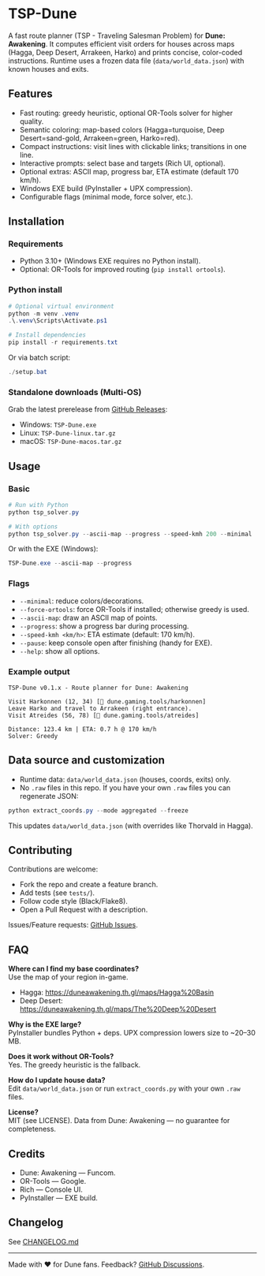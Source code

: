 # TSP-Dune

A fast route planner (TSP - Traveling Salesman Problem) for **Dune: Awakening**. It computes efficient visit orders for houses across maps (Hagga, Deep Desert, Arrakeen, Harko) and prints concise, color-coded instructions. Runtime uses a frozen data file (`data/world_data.json`) with known houses and exits.

## Features

- Fast routing: greedy heuristic, optional OR-Tools solver for higher quality.
- Semantic coloring: map-based colors (Hagga=turquoise, Deep Desert=sand-gold, Arrakeen=green, Harko=red).
- Compact instructions: visit lines with clickable links; transitions in one line.
- Interactive prompts: select base and targets (Rich UI, optional).
- Optional extras: ASCII map, progress bar, ETA estimate (default 170 km/h).
- Windows EXE build (PyInstaller + UPX compression).
- Configurable flags (minimal mode, force solver, etc.).

## Installation

### Requirements
- Python 3.10+ (Windows EXE requires no Python install).
- Optional: OR-Tools for improved routing (`pip install ortools`).

### Python install
```powershell
# Optional virtual environment
python -m venv .venv
.\.venv\Scripts\Activate.ps1

# Install dependencies
pip install -r requirements.txt
```

Or via batch script:
```powershell
./setup.bat
```

### Standalone downloads (Multi-OS)
Grab the latest prerelease from [GitHub Releases](https://github.com/ComictypX/TSP-Dune/releases):
- Windows: `TSP-Dune.exe`
- Linux: `TSP-Dune-linux.tar.gz`
- macOS: `TSP-Dune-macos.tar.gz`

## Usage

### Basic
```powershell
# Run with Python
python tsp_solver.py

# With options
python tsp_solver.py --ascii-map --progress --speed-kmh 200 --minimal
```

Or with the EXE (Windows):
```powershell
TSP-Dune.exe --ascii-map --progress
```

### Flags
- `--minimal`: reduce colors/decorations.
- `--force-ortools`: force OR-Tools if installed; otherwise greedy is used.
- `--ascii-map`: draw an ASCII map of points.
- `--progress`: show a progress bar during processing.
- `--speed-kmh <km/h>`: ETA estimate (default: 170 km/h).
- `--pause`: keep console open after finishing (handy for EXE).
- `--help`: show all options.

### Example output
```
TSP-Dune v0.1.x - Route planner for Dune: Awakening

Visit Harkonnen (12, 34) [🔗 dune.gaming.tools/harkonnen]
Leave Harko and travel to Arrakeen (right entrance).
Visit Atreides (56, 78) [🔗 dune.gaming.tools/atreides]

Distance: 123.4 km | ETA: 0.7 h @ 170 km/h
Solver: Greedy
```

## Data source and customization

- Runtime data: `data/world_data.json` (houses, coords, exits) only.
- No `.raw` files in this repo. If you have your own `.raw` files you can regenerate JSON:

```powershell
python extract_coords.py --mode aggregated --freeze
```

This updates `data/world_data.json` (with overrides like Thorvald in Hagga).

## Contributing

Contributions are welcome:
- Fork the repo and create a feature branch.
- Add tests (see `tests/`).
- Follow code style (Black/Flake8).
- Open a Pull Request with a description.

Issues/Feature requests: [GitHub Issues](https://github.com/ComictypX/TSP-Dune/issues).

## FAQ

**Where can I find my base coordinates?**  
Use the map of your region in-game.  
- Hagga: https://duneawakening.th.gl/maps/Hagga%20Basin  
- Deep Desert: https://duneawakening.th.gl/maps/The%20Deep%20Desert

**Why is the EXE large?**  
PyInstaller bundles Python + deps. UPX compression lowers size to ~20–30 MB.

**Does it work without OR-Tools?**  
Yes. The greedy heuristic is the fallback.

**How do I update house data?**  
Edit `data/world_data.json` or run `extract_coords.py` with your own `.raw` files.

**License?**  
MIT (see LICENSE). Data from Dune: Awakening — no guarantee for completeness.

## Credits

- Dune: Awakening — Funcom.
- OR-Tools — Google.
- Rich — Console UI.
- PyInstaller — EXE build.

## Changelog

See [CHANGELOG.md](CHANGELOG.md)

---

Made with ❤️ for Dune fans. Feedback? [GitHub Discussions](https://github.com/ComictypX/TSP-Dune/discussions).

